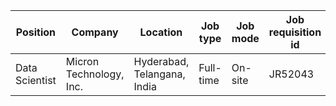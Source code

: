 | Position        | Company                | Location                 | Job type  | Job mode | Job requisition id | Years of experience | Job link |
|-----------------|------------------------|---------------------------|-----------|----------|--------------------|---------------------|----------|
| Data Scientist  | Micron Technology, Inc. | Hyderabad, Telangana, India | Full-time | On-site  | JR52043            | 0 years             | [Job link](https://example.com) |
